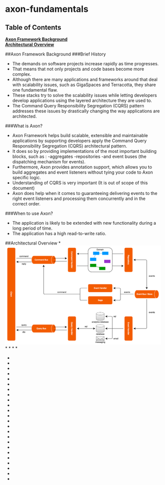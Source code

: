 # axon-fundamentals


## Table of Contents
**[Axon Framework Background](#axon-framework-background)**<br>
**[Architectural Overview](#architectural-verview)**<br>

##Axon Framework Background
###Brief History
* The demands on software projects increase rapidly as time progresses.
* That means that not only projects and code bases become more complex.
* Although there are many applications and frameworks around that deal with scalability issues, such as GigaSpaces and Terracotta, they share one fundamental flaw.
* These stacks try to solve the scalability issues while letting developers develop applications using the layered architecture they are used to.
* The Command Query Responsibility Segregation (CQRS) pattern addresses these issues by drastically changing the way applications are architected.

###What is Axon?
* Axon Framework helps build scalable, extensible and maintainable applications by supporting developers apply the Command Query Responsibility Segregation (CQRS) architectural pattern.
* It does so by providing implementations of the most important building blocks, such as :
  -aggregates 
  -repositories 
  -and event buses (the dispatching mechanism for events).
* Furthermore, Axon provides annotation support, which allows you to build aggregates and event listeners without tying your code to Axon specific logic. 
* Understanding of CQRS is very important (It is out of scope of this document)
* Axon does help when it comes to guaranteeing delivering events to the right event listeners and processing them concurrently and in the correct order. 

###When to use Axon?
* The application is likely to be extended with new functionality during a long period of time.
* The application has a high read-to-write ratio. 

##Architectural Overview
* 
![screenshot of Axom Architecture](https://github.com/mithun3/axon-fundamentals/blob/master/detailed-architecture-overview.png)
* 
* 
* 
* 

* 
* 
* 
* 
* 
* 

* 
* 
* 
* 
* 
* 

* 
* 
* 
* 
* 
* 

* 
* 
* 
* 
* 
* 
